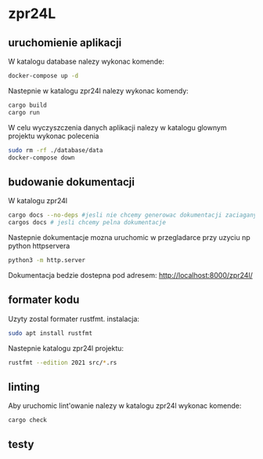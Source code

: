# zpr24L

## uruchomienie aplikacji
W katalogu database nalezy wykonac komende:
```bash
docker-compose up -d
```
Nastepnie w katalogu zpr24l nalezy wykonac komendy:
```bash
cargo build
cargo run
```

W celu wyczyszczenia danych aplikacji nalezy w katalogu glownym projektu wykonac polecenia
```bash
sudo rm -rf ./database/data
docker-compose down
```

## budowanie dokumentacji
W katalogu zpr24l
```bash
cargo docs --no-deps #jesli nie chcemy generowac dokumentacji zaciaganych bibliotek
cargos docs # jesli chcemy pelna dokumentacje
```
Nastepnie dokumentacje mozna uruchomic w przegladarce przy uzyciu np python httpservera
```bash
python3 -m http.server
```
Dokumentacja bedzie dostepna pod adresem:
[http://localhost:8000/zpr24l/](http://localhost:8000/zpr24l/)

## formater kodu
Uzyty zostal formater rustfmt.
instalacja:
```bash
sudo apt install rustfmt
```
Nastepnie katalogu zpr24l projektu:
```bash
rustfmt --edition 2021 src/*.rs
```

## linting

Aby uruchomic lint'owanie nalezy w katalogu zpr24l wykonac komende:
```bash
cargo check
```

## testy